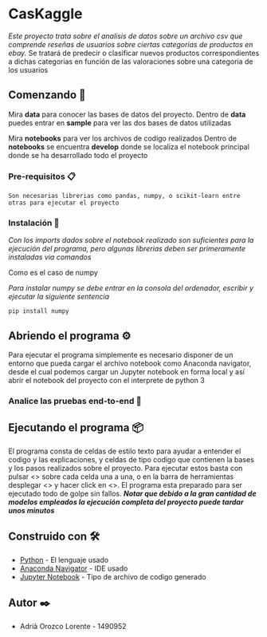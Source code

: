 # CasKaggle

_Este proyecto trata sobre el analisis de datos sobre un archivo csv que comprende reseñas de usuarios sobre ciertas categorias de productos en ebay._
Se tratará de predecir o clasificar nuevos productos correspondientes a dichas categorias en función de las valoraciones sobre una categoria de los usuarios

## Comenzando 🚀


Mira **data** para conocer las bases de datos del proyecto.
Dentro de **data** puedes entrar en **sample** para ver las dos bases de datos utilizadas

Mira **notebooks** para ver los archivos de codigo realizados
Dentro de **notebooks** se encuentra **develop** donde se localiza el notebook principal donde se ha desarrollado todo el proyecto


### Pre-requisitos 📋

```
Son necesarias librerias como pandas, numpy, o scikit-learn entre otras para ejecutar el proyecto
```

### Instalación 🔧


_Con los imports dados sobre el notebook realizado son suficientes para la ejecución del programa, pero algunas librerias deben ser primeramente instaladas via comandos_

Como es el caso de numpy


_Para instalar numpy se debe entrar en la consola del ordenador, escribir y ejecutar la siguiente sentencia_

```
pip install numpy
```


## Abriendo el programa ⚙️

Para ejecutar el programa simplemente es necesario disponer de un entorno que pueda cargar el archivo notebook como Anaconda navigator, desde el cual podemos cargar un Jupyter notebook en forma local y así abrir el notebook del proyecto con el interprete de python 3
### Analice las pruebas end-to-end 🔩


## Ejecutando el programa 📦

El programa consta de celdas de estilo texto para ayudar a entender el codigo y las explicaciones, y celdas de tipo codigo que contienen la bases y los pasos realizados sobre el proyecto.
Para ejecutar estos basta con pulsar <<Run>> sobre cada celda una a una, o en la barra de herramientas desplegar <<Cell>> y hacer click en <<Run all>>. 
El programa esta preparado para ser ejecutado todo de golpe sin fallos.
_**Notar que debido a la gran cantidad de modelos empleados la ejecución completa del proyecto puede tardar unos minutos**_

## Construido con 🛠️


* [Python](https://es.python.org/) - El lenguaje usado
* [Anaconda Navigator](https://docs.anaconda.com/anaconda/navigator/index.html) - IDE usado
* [Jupyter Notebook](https://jupyter.org/) - Tipo de archivo de codigo generado


## Autor ✒️

* Adrià Orozco Lorente - 1490952